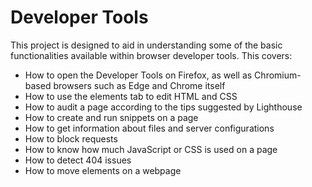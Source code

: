 # Developer Tools

This project is designed to aid in understanding some of the basic functionalities available within browser developer tools. This covers:
  - How to open the Developer Tools on Firefox, as well as Chromium-based browsers such as Edge and Chrome itself  
  - How to use the elements tab to edit HTML and CSS  
  - How to audit a page according to the tips suggested by Lighthouse  
  - How to create and run snippets on a page  
  - How to get information about files and server configurations  
  - How to block requests  
  - How to know how much JavaScript or CSS is used on a page  
  - How to detect 404 issues  
  - How to move elements on a webpage  

